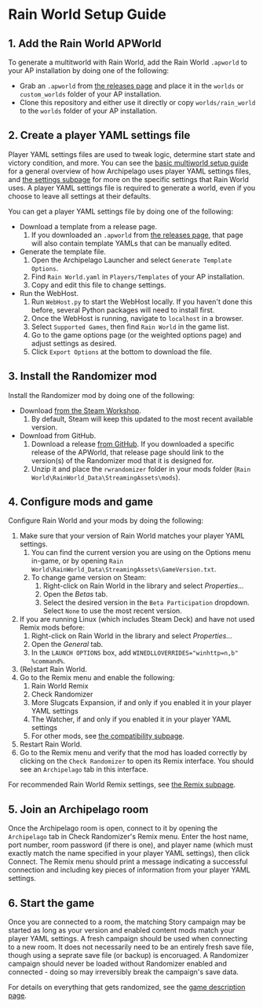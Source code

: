 # Rain World Setup Guide

## 1. Add the Rain World APWorld

To generate a multitworld with Rain World,
add the Rain World `.apworld` to your AP installation by doing one of the following:
- Grab an `.apworld` from [the releases page](https://github.com/alphappy/ArchipelagoRW/releases)
and place it in the `worlds` or `custom_worlds` folder of your AP installation.
- Clone this repository and either use it directly or copy `worlds/rain_world`
to the `worlds` folder of your AP installation.

## 2. Create a player YAML settings file

Player YAML settings files are used to tweak logic, determine start state and victory condition, and more.
You can see the [basic multiworld setup guide](/tutorial/Archipelago/setup/en)
for a general overview of how Archipelago uses player YAML settings files,
and [the settings subpage](/tutorial/Rain%20World/settings/en)
for more on the specific settings that Rain World uses.
A player YAML settings file is required to generate a world,
even if you choose to leave all settings at their defaults.

You can get a player YAML settings file by doing one of the following:
- Download a template from a release page.
  1. If you downloaded an `.apworld` from [the releases page](https://github.com/alphappy/ArchipelagoRW/releases),
  that page will also contain template YAMLs that can be manually edited.
- Generate the template file.
  1. Open the Archipelago Launcher and select `Generate Template Options`.
  2. Find `Rain World.yaml` in `Players/Templates` of your AP installation.
  3. Copy and edit this file to change settings.
- Run the WebHost.
  1. Run `WebHost.py` to start the WebHost locally.
  If you haven't done this before, several Python packages will need to install first.
  2. Once the WebHost is running, navigate to `localhost` in a browser.
  3. Select `Supported Games`, then find `Rain World` in the game list.
  4. Go to the game options page (or the weighted options page) and adjust settings as desired.
  5. Click `Export Options` at the bottom to download the file.

## 3. Install the Randomizer mod

Install the Randomizer mod by doing one of the following:
- Download [from the Steam Workshop](https://steamcommunity.com/sharedfiles/filedetails/?id=3323349183).
  1. By default, Steam will keep this updated to the most recent available version.
- Download from GitHub.
  1. Download a release [from GitHub](https://github.com/SaltiestSyrup/RWRandomizer/releases).
     If you downloaded a specific release of the APWorld,
     that release page should link to the version(s) of the Randomizer mod that it is designed for.
  2. Unzip it and place the `rwrandomizer` folder in your mods folder
     (`Rain World\RainWorld_Data\StreamingAssets\mods`).

## 4. Configure mods and game

Configure Rain World and your mods by doing the following:
1. Make sure that your version of Rain World matches your player YAML settings.
   1. You can find the current version you are using on the Options menu in-game,
      or by opening `Rain World\RainWorld_Data\StreamingAssets\GameVersion.txt`.
   2. To change game version on Steam:
      1. Right-click on Rain World in the library and select *Properties...*
      2. Open the *Betas* tab.
      3. Select the desired version in the `Beta Participation` dropdown.
         Select `None` to use the most recent version.
2. If you are running Linux (which includes Steam Deck) and have not used Remix mods before:
   1. Right-click on Rain World in the library and select *Properties...*
   2. Open the *General* tab.
   3. In the `LAUNCH OPTIONS` box, add `WINEDLLOVERRIDES="winhttp=n,b" %command%`.
3. (Re)start Rain World.
4. Go to the Remix menu and enable the following:
   1. Rain World Remix
   2. Check Randomizer
   3. More Slugcats Expansion, if and only if you enabled it in your player YAML settings
   4. The Watcher, if and only if you enabled it in your player YAML settings
   5. For other mods, see [the compatibility subpage](/tutorial/Rain%20World/compatibility/en).
5. Restart Rain World.
6. Go to the Remix menu and verify that the mod has loaded correctly
by clicking on the `Check Randomizer` to open its Remix interface.
You should see an `Archipelago` tab in this interface.

For recommended Rain World Remix settings, see [the Remix subpage](/tutorial/Rain%20World/remix/en).

## 5. Join an Archipelago room

Once the Archipelago room is open,
connect to it by opening the `Archipelago` tab in Check Randomizer's Remix menu.
Enter the host name, port number, room password (if there is one),
and player name (which must exactly match the name specified in your player YAML settings),
then click Connect.
The Remix menu should print a message indicating a successful connection
and including key pieces of information from your player YAML settings.

## 6. Start the game

Once you are connected to a room, the matching Story campaign may be started
as long as your version and enabled content mods match your player YAML settings.
A fresh campaign should be used when connecting to a new room.
It does not necessarily need to be an entirely fresh save file,
though using a seprate save file (or backup) is encoruaged.
A Randomizer campaign should never be loaded without Randomizer enabled and connected - 
doing so may irreversibly break the campaign's save data.

For details on everything that gets randomized,
see the [game description page](/games/Rain%20World/info/en).

